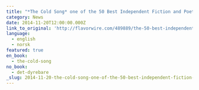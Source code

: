 ```yaml
---
title: "*The Cold Song* one of the 50 Best Independent Fiction and Poetry Books of 2014, *Flavorwire*"
category: News
date: 2014-11-20T12:00:00.000Z
link_to_original: 'http://flavorwire.com/489889/the-50-best-independent-fiction-and-poetry-books-of-2014/view-all'
language:
  - english
  - norsk
featured: true
en_book:
  - the-cold-song
no_book:
  - det-dyrebare
_slug: 2014-11-20-the-cold-song-one-of-the-50-best-independent-fiction-and-poetry-books-of-2014-flavorwire
---
```

